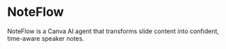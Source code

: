 # NoteFlow
NoteFlow is a Canva AI agent that transforms slide content into confident, time-aware speaker notes.
